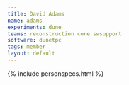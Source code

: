 ```yaml
---
title: David Adams
name: adams
experiments: dune
teams: reconstruction core swsupport
software: dunetpc
tags: member
layout: default
---
```


{% include personspecs.html %}
